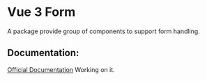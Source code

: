 # Vue 3 Form

A package provide group of components to support form handling.

## Documentation:

[Official Documentation](https://niku98.github.com/ez-form/)
Working on it.
